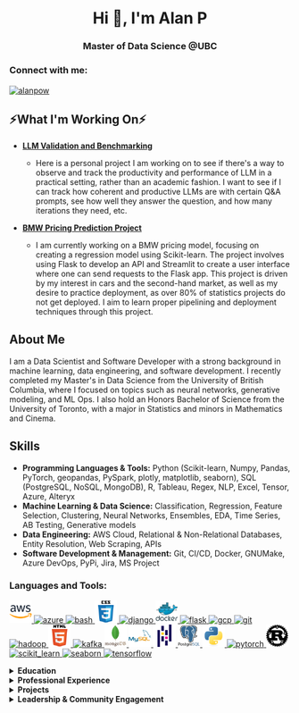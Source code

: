 <h1 align="center">Hi 👋, I'm Alan P</h1>
<h3 align="center">Master of Data Science @UBC</h3>

<h3 align="left">Connect with me:</h3>
<p align="left">
<a href="https://linkedin.com/in/alanpow" target="blank">
  <img align="center" src="https://raw.githubusercontent.com/rahuldkjain/github-profile-readme-generator/master/src/images/icons/Social/linked-in-alt.svg" alt="alanpow" height="30" width="40" />
</a>
</p>

## ⚡What I'm Working On⚡

- [**LLM Validation and Benchmarking**](https://github.com/alanpow/How_To_Validate_LLMs)
  - Here is a personal project I am working on to see if there's a way to observe and track the productivity and performance of LLM in a practical setting, rather than an academic fashion. I want to see if I can track how coherent and productive LLMs are with certain Q&A prompts, see how well they answer the question, and how many iterations they need, etc.

- [**BMW Pricing Prediction Project**](https://github.com/alanpow/bmw_price_predictions)
  - I am currently working on a BMW pricing model, focusing on creating a regression model using Scikit-learn. The project involves using Flask to develop an API and Streamlit to create a user interface where one can send requests to the Flask app. This project is driven by my interest in cars and the second-hand market, as well as my desire to practice deployment, as over 80% of statistics projects do not get deployed. I aim to learn proper pipelining and deployment techniques through this project.

## About Me

I am a Data Scientist and Software Developer with a strong background in machine learning, data engineering, and software development. I recently completed my Master's in Data Science from the University of British Columbia, where I focused on topics such as neural networks, generative modeling, and ML Ops. I also hold an Honors Bachelor of Science from the University of Toronto, with a major in Statistics and minors in Mathematics and Cinema.

## Skills

- **Programming Languages & Tools:** Python (Scikit-learn, Numpy, Pandas, PyTorch, geopandas, PySpark, plotly, matplotlib, seaborn), SQL (PostgreSQL, NoSQL, MongoDB), R, Tableau, Regex, NLP, Excel, Tensor, Azure, Alteryx
- **Machine Learning & Data Science:** Classification, Regression, Feature Selection, Clustering, Neural Networks, Ensembles, EDA, Time Series, AB Testing, Generative models
- **Data Engineering:** AWS Cloud, Relational & Non-Relational Databases, Entity Resolution, Web Scraping, APIs
- **Software Development & Management:** Git, CI/CD, Docker, GNUMake, Azure DevOps, PyPi, Jira, MS Project

<h3 align="left">Languages and Tools:</h3>
<p align="left">
<a href="https://aws.amazon.com" target="_blank" rel="noreferrer">
  <img src="https://raw.githubusercontent.com/devicons/devicon/master/icons/amazonwebservices/amazonwebservices-original-wordmark.svg" alt="aws" width="40" height="40"/> 
</a> 
<a href="https://azure.microsoft.com/en-in/" target="_blank" rel="noreferrer">
  <img src="https://www.vectorlogo.zone/logos/microsoft_azure/microsoft_azure-icon.svg" alt="azure" width="40" height="40"/> 
</a> 
<a href="https://www.gnu.org/software/bash/" target="_blank" rel="noreferrer">
  <img src="https://www.vectorlogo.zone/logos/gnu_bash/gnu_bash-icon.svg" alt="bash" width="40" height="40"/> 
</a> 
<a href="https://www.w3schools.com/css/" target="_blank" rel="noreferrer">
  <img src="https://raw.githubusercontent.com/devicons/devicon/master/icons/css3/css3-original-wordmark.svg" alt="css3" width="40" height="40"/> 
</a> 
<a href="https://www.djangoproject.com/" target="_blank" rel="noreferrer">
  <img src="https://cdn.worldvectorlogo.com/logos/django.svg" alt="django" width="40" height="40"/> 
</a> 
<a href="https://www.docker.com/" target="_blank" rel="noreferrer">
  <img src="https://raw.githubusercontent.com/devicons/devicon/master/icons/docker/docker-original-wordmark.svg" alt="docker" width="40" height="40"/> 
</a> 
<a href="https://flask.palletsprojects.com/" target="_blank" rel="noreferrer">
  <img src="https://www.vectorlogo.zone/logos/pocoo_flask/pocoo_flask-icon.svg" alt="flask" width="40" height="40"/> 
</a> 
<a href="https://cloud.google.com" target="_blank" rel="noreferrer">
  <img src="https://www.vectorlogo.zone/logos/google_cloud/google_cloud-icon.svg" alt="gcp" width="40" height="40"/> 
</a> 
<a href="https://git-scm.com/" target="_blank" rel="noreferrer">
  <img src="https://www.vectorlogo.zone/logos/git-scm/git-scm-icon.svg" alt="git" width="40" height="40"/> 
</a> 
<a href="https://hadoop.apache.org/" target="_blank" rel="noreferrer">
  <img src="https://www.vectorlogo.zone/logos/apache_hadoop/apache_hadoop-icon.svg" alt="hadoop" width="40" height="40"/> 
</a> 
<a href="https://www.w3.org/html/" target="_blank" rel="noreferrer">
  <img src="https://raw.githubusercontent.com/devicons/devicon/master/icons/html5/html5-original-wordmark.svg" alt="html5" width="40" height="40"/> 
</a> 
<a href="https://kafka.apache.org/" target="_blank" rel="noreferrer">
  <img src="https://www.vectorlogo.zone/logos/apache_kafka/apache_kafka-icon.svg" alt="kafka" width="40" height="40"/> 
</a> 
<a href="https://www.mongodb.com/" target="_blank" rel="noreferrer">
  <img src="https://raw.githubusercontent.com/devicons/devicon/master/icons/mongodb/mongodb-original-wordmark.svg" alt="mongodb" width="40" height="40"/> 
</a> 
<a href="https://www.mysql.com/" target="_blank" rel="noreferrer">
  <img src="https://raw.githubusercontent.com/devicons/devicon/master/icons/mysql/mysql-original-wordmark.svg" alt="mysql" width="40" height="40"/> 
</a> 
<a href="https://pandas.pydata.org/" target="_blank" rel="noreferrer">
  <img src="https://raw.githubusercontent.com/devicons/devicon/2ae2a900d2f041da66e950e4d48052658d850630/icons/pandas/pandas-original.svg" alt="pandas" width="40" height="40"/> 
</a> 
<a href="https://www.postgresql.org" target="_blank" rel="noreferrer">
  <img src="https://raw.githubusercontent.com/devicons/devicon/master/icons/postgresql/postgresql-original-wordmark.svg" alt="postgresql" width="40" height="40"/> 
</a> 
<a href="https://www.python.org" target="_blank" rel="noreferrer">
  <img src="https://raw.githubusercontent.com/devicons/devicon/master/icons/python/python-original.svg" alt="python" width="40" height="40"/> 
</a> 
<a href="https://pytorch.org/" target="_blank" rel="noreferrer">
  <img src="https://www.vectorlogo.zone/logos/pytorch/pytorch-icon.svg" alt="pytorch" width="40" height="40"/> 
</a> 
<a href="https://www.rust-lang.org" target="_blank" rel="noreferrer">
  <img src="https://raw.githubusercontent.com/devicons/devicon/master/icons/rust/rust-plain.svg" alt="rust" width="40" height="40"/> 
</a> 
<a href="https://scikit-learn.org/" target="_blank" rel="noreferrer">
  <img src="https://upload.wikimedia.org/wikipedia/commons/0/05/Scikit_learn_logo_small.svg" alt="scikit_learn" width="40" height="40"/> 
</a> 
<a href="https://seaborn.pydata.org/" target="_blank" rel="noreferrer">
  <img src="https://seaborn.pydata.org/_images/logo-mark-lightbg.svg" alt="seaborn" width="40" height="40"/> 
</a> 
<a href="https://www.tensorflow.org" target="_blank" rel="noreferrer">
  <img src="https://www.vectorlogo.zone/logos/tensorflow/tensorflow-icon.svg" alt="tensorflow" width="40" height="40"/> 
</a> 
</p>

<details>
<summary><b>Education</b></summary>

### Masters of Data Science
*University of British Columbia (Sept 2023 – June 2024)*  
GPA: 4.2/4.3

### Honors Bachelor of Science
*University of Toronto (Sept 2018 – April 2023)*  
Major in Statistics, Minor in Mathematics, Minor in Cinema  
Distinctions

</details>

<details>
<summary><b>Professional Experience</b></summary>

### Autozen – Data Scientist
*Sept 2023 – June 2024*
- Designed and developed an end-to-end data pipeline for vehicle valuation, including data processing and feature engineering.
- Utilized SQL and Python for data extraction and transformation, and Scikit-learn for predictive modeling.
- Created an API to access model predictions and hosted an observability tool and dashboard on Streamlit for real-time monitoring and market metrics visualization.

### Bain & Company – Pyxis Data Science (Contract)
*June 2023 – Aug 2023*
- Developed SOP for clean training data for tagging models, improving data categorization accuracy to 90%.
- Led a team to enhance data taxonomy, cleaning, and model training efficiency.

### Bain & Company – Pyxis Analyst Intern
*Mar 2022 – Sept 2022*
- Managed ETL processes in Snowflake & Alteryx, analyzing billions of transactions.
- Implemented Regex and NLP queries for consumer and business transactions analysis.

### Mitsubishi Heavy Industries Regional Jets – Business Intelligence Intern
*May 2021 – Feb 2022*
- Performed ETL using SQL, Python, and Excel for sales, provisioning, and operations.
- Developed a Flask web framework-based internal sales app, resulting in $25,000 weekly revenue increase.

### Was Wietmerschher Ambulanz (Poland) – Summer Intern
*June 2019 – Aug 2019*
- Optimized material yield in the fabrication shop by 10%.
- Remodeled data structure for forecasting factory progress.

</details>

<details>
<summary><b>Projects</b></summary>

### Autozen – Vehicle Valuation Engine & Pipeline
- Conducted extensive EDA, feature engineering, and regression modeling for vehicle price prediction.
- Developed data pipeline, API endpoints, and Streamlit dashboard for real-time data visualization.

### American Statistics Association DataFest 2023 – Finalist
- Performed sentiment analysis of American Bar Association cases to calculate pro bono legal services productivity.

### 2025 Federal Election Prediction Report
- Developed multinomial logistic regression models to forecast the 2025 Canadian federal election with high accuracy.

</details>

<details>
<summary><b>Leadership & Community Engagement</b></summary>

### Phi Gamma Delta
*President, Corresponding Secretary, Housing Superintendent (Jan 2019 – Apr 2022)*
- Oversaw 50+ members, grew chapter size by 60%, increased member retention by 30%.
- Managed $100,000+ budget and a $4.5 million property, reducing debts by $20,000.

### Troost ILEAD Engineering Education Leadership – Summer Fellow
*May 2021 – Aug 2021*
- Achieved 60% growth in student body size and 80% increase in involvement through strategic leadership.

### Cinema Studio Student Union – Executive Board Treasurer
*May 2020 – July 2021*
- Optimized budget allocation, cutting operational costs by 30%, and raised $30,000 for union initiatives.

</details>
